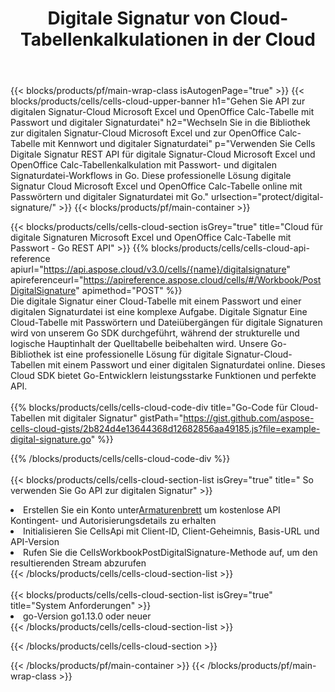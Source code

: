 ﻿---
title:  Digitale Signatur von Cloud-Tabellenkalkulationen in der Cloud
description:  Cloud APIs & SDKs für Microsoft Excel & OpenOffice Calc digitale Signatur. Spreadsheets digitale Signatur von der Cells Cloud API. SDK unterstützt verschiedene Entwicklungssprachen. Dazu gehören Android, C#, Go, Java, NodeJS, Perl, PHP, Python, Ruby und Swift.
url: /de/go/protect/digital-signature/
---
{{< blocks/products/pf/main-wrap-class isAutogenPage="true" >}}
{{< blocks/products/cells/cells-cloud-upper-banner h1="Gehen Sie API zur digitalen Signatur-Cloud Microsoft Excel und OpenOffice Calc-Tabelle mit Passwort und digitaler Signaturdatei" h2="Wechseln Sie in die Bibliothek zur digitalen Signatur-Cloud Microsoft Excel und zur OpenOffice Calc-Tabelle mit Kennwort und digitaler Signaturdatei" p="Verwenden Sie Cells Digitale Signatur REST API für digitale Signatur-Cloud Microsoft Excel und OpenOffice Calc-Tabellenkalkulation mit Passwort- und digitalen Signaturdatei-Workflows in Go. Diese professionelle Lösung digitale Signatur Cloud Microsoft Excel und OpenOffice Calc-Tabelle online mit Passwörtern und digitaler Signaturdatei mit Go." urlsection="protect/digital-signature/" >}}
{{< blocks/products/pf/main-container >}}

{{< blocks/products/cells/cells-cloud-section isGrey="true" title="Cloud für digitale Signaturen Microsoft Excel und OpenOffice Calc-Tabelle mit Passwort - Go REST API" >}}
{{% blocks/products/cells/cells-cloud-api-reference apiurl="https://api.aspose.cloud/v3.0/cells/{name}/digitalsignature" apireferenceurl="https://apireference.aspose.cloud/cells/#/Workbook/PostDigitalSignature" apimethod="POST" %}}
<br/>
Die digitale Signatur einer Cloud-Tabelle mit einem Passwort und einer digitalen Signaturdatei ist eine komplexe Aufgabe. Digitale Signatur Eine Cloud-Tabelle mit Passwörtern und Dateiübergängen für digitale Signaturen wird von unserem Go SDK durchgeführt, während der strukturelle und logische Hauptinhalt der Quelltabelle beibehalten wird. Unsere Go-Bibliothek ist eine professionelle Lösung für digitale Signatur-Cloud-Tabellen mit einem Passwort und einer digitalen Signaturdatei online. Dieses Cloud SDK bietet Go-Entwicklern leistungsstarke Funktionen und perfekte API.
<br/>
<br/>
{{% blocks/products/cells/cells-cloud-code-div title="Go-Code für Cloud-Tabellen mit digitaler Signatur" gistPath="https://gist.github.com/aspose-cells-cloud-gists/2b824d4e13644368d12682856aa49185.js?file=example-digital-signature.go" %}}
  
{{% /blocks/products/cells/cells-cloud-code-div %}}
<br/>
<br/>
{{< blocks/products/cells/cells-cloud-section-list isGrey="true" title=" So verwenden Sie Go API zur digitalen Signatur" >}}
<li> Erstellen Sie ein Konto unter<a href="https://dashboard.aspose.cloud/">Armaturenbrett</a> um kostenlose API Kontingent- und Autorisierungsdetails zu erhalten</li>
<li>Initialisieren Sie CellsApi mit Client-ID, Client-Geheimnis, Basis-URL und API-Version</li>
<li>Rufen Sie die CellsWorkbookPostDigitalSignature-Methode auf, um den resultierenden Stream abzurufen</li>
{{< /blocks/products/cells/cells-cloud-section-list >}}
<br/>
<br/>
{{< blocks/products/cells/cells-cloud-section-list isGrey="true" title="System Anforderungen" >}}
<li>go-Version go1.13.0 oder neuer</li>
{{< /blocks/products/cells/cells-cloud-section-list >}}

{{< /blocks/products/cells/cells-cloud-section >}}

{{< /blocks/products/pf/main-container >}}
{{< /blocks/products/pf/main-wrap-class >}}

